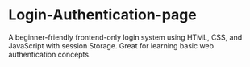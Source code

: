 # Login-Authentication-page
A beginner-friendly frontend-only login system using HTML, CSS, and JavaScript with session Storage. Great for learning basic web authentication concepts.
